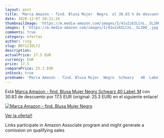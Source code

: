 ```yaml
---
layout: post
title: 'Marca Amazon - find. Blusa Mujer  Negro  al 30.83 % de descuento'
date: 2020-12-07 20:21:24
thumbnailImage: 'https://m.media-amazon.com/images/I/41u2zbILCnL._SL200_.jpg'
images: [ 'https://m.media-amazon.com/images/I/41u2zbILCnL._SL200_.jpg' ]
comments: true
category: ofertas
author: ring
slug: B07121DLYJ
description:
actualPrice: 17.5 EUR
currency: EUR
price: 17.5
comparePrice: 25.3 EUR
inStock: true
prodname: 'Marca Amazon - find. Blusa Mujer  Negro  Schwarz   40  Label: M'
---
```


Está [Marca Amazon - find. Blusa Mujer  Negro  Schwarz   40  Label: M](https://www.amazon.es/dp/B07121DLYJ/?tag=tolees-21) con 30.83 de descuento por 17.5 EUR (original: 25.3 EUR) en el siguiente enlace!

[![Marca Amazon - find. Blusa Mujer  Negro ](https://m.media-amazon.com/images/I/41u2zbILCnL._SL200_.jpg)](https://www.amazon.es/dp/B07121DLYJ/?tag=tolees-21)

[Ver la oferta!!](https://www.amazon.es/dp/B07121DLYJ/?tag=tolees-21)

Links participate in Amazon Associate program and might generate a comission on qualifying sales


